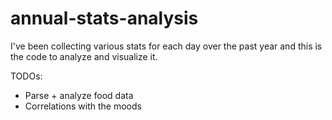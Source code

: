 # annual-stats-analysis

I've been collecting various stats for each day over the past year and this is the code to analyze and visualize it.

TODOs:

- Parse + analyze food data
- Correlations with the moods
